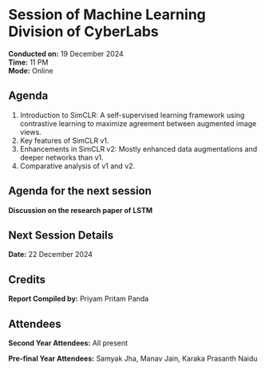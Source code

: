 # Session of Machine Learning Division of CyberLabs  
**Conducted on:** 19 December 2024  
**Time:** 11 PM  
**Mode:** Online  

## Agenda  
1. Introduction to SimCLR: A self-supervised learning framework using contrastive learning to maximize agreement between augmented image views.  
2. Key features of SimCLR v1.  
3. Enhancements in SimCLR v2: Mostly enhanced data augmentations and deeper networks than v1.  
4. Comparative analysis of v1 and v2.  

## Agenda for the next session  
**Discussion on the research paper of LSTM**  

## Next Session Details  
**Date:** 22 December 2024  

## Credits  
**Report Compiled by:** Priyam Pritam Panda  

## Attendees  
**Second Year Attendees:** All present  

**Pre-final Year Attendees:** Samyak Jha, Manav Jain, Karaka Prasanth Naidu  
